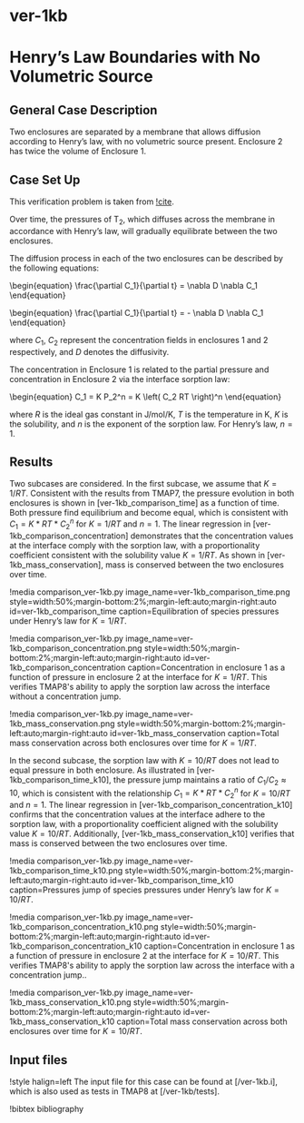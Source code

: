 # ver-1kb

# Henry’s Law Boundaries with No Volumetric Source

## General Case Description

Two enclosures are separated by a membrane that allows diffusion according to Henry’s law, with no volumetric source present. Enclosure 2 has twice the volume of Enclosure 1.

## Case Set Up

This verification problem is taken from [!cite](ambrosek2008verification).

Over time, the pressures of T$_2$, which diffuses across the membrane in accordance with Henry’s law, will gradually equilibrate between the two enclosures.

The diffusion process in each of the two enclosures can be described by the following equations:

\begin{equation}
\frac{\partial C_1}{\partial t} = \nabla D \nabla C_1
\end{equation}

\begin{equation}
\frac{\partial C_1}{\partial t} = - \nabla D \nabla C_1
\end{equation}

where $C_1$, $C_2$ represent the concentration fields in enclosures 1 and 2 respectively, and $D$ denotes the diffusivity.

The concentration in Enclosure 1 is related to the partial pressure and concentration in Enclosure 2 via the interface sorption law:

\begin{equation}
C_1 = K P_2^n = K \left( C_2 RT \right)^n
\end{equation}

where $R$ is the ideal gas constant in J/mol/K, $T$ is the temperature in K, $K$ is the solubility, and $n$ is the exponent of the sorption law. For Henry’s law, $n=1$.

## Results

Two subcases are considered. In the first subcase, we assume that $K = 1/RT$.
Consistent with the results from TMAP7, the pressure evolution in both enclosures is shown in [ver-1kb_comparison_time] as a function of time. Both pressure find equilibrium and become equal, which is consistent with $C_1 = K *RT * C_2^n$ for $K=1/RT$ and $n=1$. The linear regression in [ver-1kb_comparison_concentration] demonstrates that the concentration values at the interface comply with the sorption law, with a proportionality coefficient consistent with the solubility value $K=1/RT$. As shown in [ver-1kb_mass_conservation], mass is conserved between the two enclosures over time.

!media comparison_ver-1kb.py
       image_name=ver-1kb_comparison_time.png
       style=width:50%;margin-bottom:2%;margin-left:auto;margin-right:auto
       id=ver-1kb_comparison_time
       caption=Equilibration of species pressures under Henry’s law for $K=1/RT$.

!media comparison_ver-1kb.py
       image_name=ver-1kb_comparison_concentration.png
       style=width:50%;margin-bottom:2%;margin-left:auto;margin-right:auto
       id=ver-1kb_comparison_concentration
       caption=Concentration in enclosure 1 as a function of pressure in enclosure 2 at the interface for $K=1/RT$. This verifies TMAP8's ability to apply the sorption law across the interface without a concentration jump.

!media comparison_ver-1kb.py
       image_name=ver-1kb_mass_conservation.png
       style=width:50%;margin-bottom:2%;margin-left:auto;margin-right:auto
       id=ver-1kb_mass_conservation
       caption=Total mass conservation across both enclosures over time for $K=1/RT$.

In the second subcase, the sorption law with $K = 10/RT$ does not lead to equal pressure in both enclosure. As illustrated in [ver-1kb_comparison_time_k10], the pressure jump maintains a ratio of $C_1/C_2 \approx 10$, which is consistent with the relationship $C_1 = K *RT * C_2^n$ for $K=10/RT$ and $n=1$. The linear regression in [ver-1kb_comparison_concentration_k10] confirms that the concentration values at the interface adhere to the sorption law, with a proportionality coefficient aligned with the solubility value $K=10/RT$. Additionally, [ver-1kb_mass_conservation_k10] verifies that mass is conserved between the two enclosures over time.

!media comparison_ver-1kb.py
       image_name=ver-1kb_comparison_time_k10.png
       style=width:50%;margin-bottom:2%;margin-left:auto;margin-right:auto
       id=ver-1kb_comparison_time_k10
       caption=Pressures jump of species pressures under Henry’s law for $K=10/RT$.

!media comparison_ver-1kb.py
       image_name=ver-1kb_comparison_concentration_k10.png
       style=width:50%;margin-bottom:2%;margin-left:auto;margin-right:auto
       id=ver-1kb_comparison_concentration_k10
       caption=Concentration in enclosure 1 as a function of pressure in enclosure 2 at the interface for $K=10/RT$. This verifies TMAP8's ability to apply the sorption law across the interface with a concentration jump..

!media comparison_ver-1kb.py
       image_name=ver-1kb_mass_conservation_k10.png
       style=width:50%;margin-bottom:2%;margin-left:auto;margin-right:auto
       id=ver-1kb_mass_conservation_k10
       caption=Total mass conservation across both enclosures over time for $K=10/RT$.

## Input files

!style halign=left
The input file for this case can be found at [/ver-1kb.i], which is also used as tests in TMAP8 at [/ver-1kb/tests].

!bibtex bibliography
